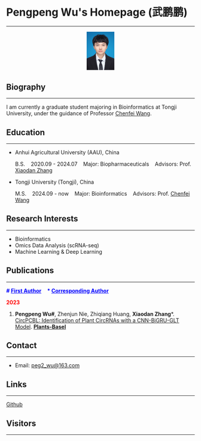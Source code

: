 # Pengpeng Wu's Homepage (武鹏鹏)

---

<div style="text-align: center;">
  <img src="_static/photo.jpg" alt="photo" style="zoom: 10%;">
</div>

## Biography

---

I am currently a graduate student majoring in Bioinformatics at Tongji University, under the guidance of Professor [Chenfei Wang](https://life.tongji.edu.cn/46/27/c12618a149031/page.htm).

## Education

---

- Anhui Agricultural University (AAU), China

  B.S.&nbsp;&nbsp;&nbsp;&nbsp;2020.09 - 2024.07&nbsp;&nbsp;&nbsp;&nbsp;Major: Biopharmaceuticals&nbsp;&nbsp;&nbsp;&nbsp;Advisors: Prof. [Xiaodan Zhang](https://jsxx.ahau.edu.cn/ch/jsxx_show.html?zgh=2004060)

- Tongji University (Tongji), China
  
  M.S.&nbsp;&nbsp;&nbsp;&nbsp;2024.09 - now&nbsp;&nbsp;&nbsp;&nbsp;Major: Bioinformatics&nbsp;&nbsp;&nbsp;&nbsp;Advisors: Prof. [Chenfei Wang](https://life.tongji.edu.cn/46/27/c12618a149031/page.htm)

## Research Interests

---

- Bioinformatics
- Omics Data Analysis (scRNA-seq)
- Machine Learning & Deep Learning

## Publications

---

<b style="color: blue">\# <u>First Author</u></b>&nbsp;&nbsp;&nbsp;&nbsp;<b style="color: blue">\* <u>Corresponding Author</u></b>

<b style="color: red">2023</b>

1. **Pengpeng Wu#**, Zhenjun Nie, Zhiqiang Huang, **Xiaodan Zhang***. [CircPCBL: Identification of Plant CircRNAs with a CNN-BiGRU-GLT Model](https://www.mdpi.com/2223-7747/12/8/1652). **<u>Plants-Basel</u>**

## Contact

---

- Email: peg2_wu@163.com

## Links

---

[Github](https://github.com/Peg-Wu)

## Visitors

---

<div class="map-container">
  <script type="text/javascript" id="clstr_globe" src="//clustrmaps.com/globe.js?d=cMuCMHUUQdD6uLRw-SJWj0bBsgXle74QRc_UT2MKMdc&w=250"></script>
</div>

<style>
  .map-container {
    text-align: center;
  }
</style>
